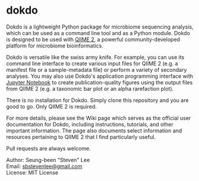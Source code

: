 # dokdo

Dokdo is a lightweight Python package for microbiome sequencing analysis, which can be used as a command line tool and as a Python module. Dokdo is designed to be used with [QIIME 2](https://qiime2.org/), a powerful community-developed platform for microbiome bioinformatics.

Dokdo is versatile like the swiss army knife. For example, you can use its command line interface to create various input files for QIIME 2 (e.g. a manifest file or a sample-metadata file) or perform a variety of secondary analyses. You may also use Dokdo's application programming interface with [Jupyter Notebook](https://jupyter.org/) to create publication-quality figures using the output files from QIIME 2 (e.g. a taxonomic bar plot or an alpha rarefaction plot).

There is no installation for Dokdo. Simply clone this repository and you are good to go. Only QIIME 2 is required.

For more details, please see the Wiki page which serves as the official user documentation for Dokdo, including instructions, tutorials, and other important information. The page also documents select information and resources pertaining to QIIME 2 that I find particularly useful.

Pull requests are always welcome.

Author: Seung-been "Steven" Lee<br/>
Email: sbstevenlee@gmail.com<br/>
License: MIT License